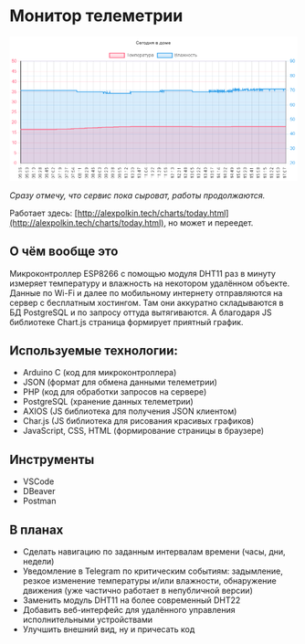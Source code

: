 # Монитор телеметрии

![Пример графика](gfx/chart1.png)

*Сразу отмечу, что сервис пока сыроват, работы продолжаются.*

Работает здесь: [http://alexpolkin.tech/charts/today.html](http://alexpolkin.tech/charts/today.html), но может и переедет.

## О чём вообще это
Микроконтроллер ESP8266 с помощью модуля DHT11 раз в минуту измеряет температуру и влажность на некотором удалённом объекте. Данные по Wi-Fi и далее по мобильному интернету отправляются на сервер с бесплатным хостингом. Там они аккуратно складываются в БД PostgreSQL и по запросу оттуда вытягиваются. А благодаря JS библиотеке Chart.js страница формирует приятный график.

## Используемые технологии:
- Arduino C (код для микроконтроллера)
- JSON (формат для обмена данными телеметрии)
- PHP (код для обработки запросов на сервере)
- PostgreSQL (хранение данных телеметрии)
- AXIOS (JS библиотека для получения JSON клиентом)
- Char.js (JS библиотека для рисования красивых графиков)
- JavaScript, CSS, HTML (формирование страницы в браузере)

## Инструменты
- VSCode
- DBeaver
- Postman

## В планах
- Сделать навигацию по заданным интервалам времени (часы, дни, недели)
- Уведомление в Telegram по критическим событиям: задымление, резкое изменение температуры и/или влажности, обнаружение движения (уже частично работает в непубличной версии)
- Заменить модуль DHT11 на более современный DHT22
- Добавить веб-интерфейс для удалённого управления исполнительными устройствами
- Улучшить внешний вид, ну и причесать код